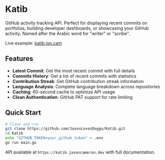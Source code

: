 # Katib

GitHub activity tracking API. Perfect for displaying recent commits on portfolios, building developer dashboards, or showcasing your GitHub activity. Named after the Arabic word for "writer" or "scribe".

Live example: [katib.jsn.cam](https://jasoncameron.dev/)

## Features

- **Latest Commit**: Get the most recent commit with full details
- **Commits History**: Get a list of recent commits with statistics  
- **Contribution Streak**: Get GitHub contribution streak information
- **Language Analysis**: Complete language breakdown across repositories
- **Caching**: 60-second cache to optimize API usage
- **Clean Authentication**: GitHub PAT support for rate limiting

## Quick Start

```bash
# Clone and run
git clone https://github.com/JasonLovesDoggo/Katib.git
cd Katib
echo "GITHUB_TOKEN=your_github_token" > .env
go run main.go
```

API available at `https://katib.jasoncameron.dev` with full documentation.
